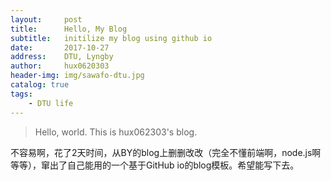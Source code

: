 ```yaml
---
layout:     post
title:      Hello, My Blog
subtitle:   initilize my blog using github io
date:       2017-10-27
address:    DTU, Lyngby
author:     hux0620303
header-img: img/sawafo-dtu.jpg
catalog: true
tags:
    - DTU life
---
```


> Hello, world. This is hux062303's blog.

不容易啊，花了2天时间，从BY的blog上删删改改（完全不懂前端啊，node.js啊等等），窜出了自己能用的一个基于GitHub io的blog模板。希望能写下去。


